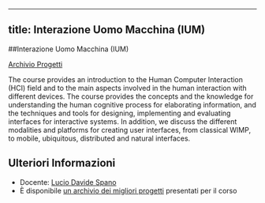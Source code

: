 
---
title: Interazione Uomo Macchina (IUM)
---

##Interazione Uomo Macchina (IUM)

[Archivio Progetti](https://people.unica.it/davidespano/teaching/ium/archivio-progetti/)

The course provides an introduction to the Human Computer Interaction (HCI) 
field and to the main aspects involved in the human interaction with 
different devices. The course provides the concepts and the knowledge 
for understanding the human cognitive process for elaborating information, 
and the techniques and tools for designing, implementing and evaluating 
interfaces for interactive systems. In addition, we discuss the different 
modalities and platforms for creating user interfaces, from classical WIMP, 
to mobile, ubiquitous, distributed and natural interfaces.

## Ulteriori Informazioni
* Docente: [Lucio Davide Spano](http://people.unica.it/davidespano)
* È disponibile [un archivio dei migliori progetti](https://people.unica.it/davidespano/teaching/ium/archivio-progetti/)
 presentati per il corso   